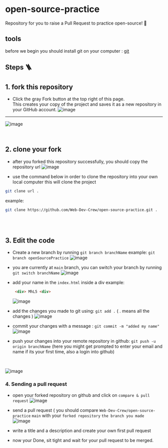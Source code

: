 # open-source-practice

Repository for you to raise a Pull Request to practice open-source! 🎉

## tools

before we begin you should install git on your computer : [git](https://www.git-scm.com/)

## Steps 🪜

## 1. fork this repository

- Click the gray Fork button at the top right of this page. <br/> This creates your copy of the project and saves it as a new repository in your GitHub account.
 ![image](https://github.com/MhL5/open-source-practice/assets/135700087/c3129f9d-16a6-4724-85e8-c3c5050e88f4)

<hr>

 ![image](https://github.com/MhL5/open-source-practice/assets/135700087/3b5096ee-7d2f-4505-a754-bc0fa48ecc57)

<br/>

## 2. clone your fork

- after you forked this repository successfully, you should copy the repository url
 ![image](https://github.com/MhL5/open-source-practice/assets/135700087/b3c85df5-ec3f-4b49-b470-7d82cd89d560)


- use the command below in order to clone the repository into your own local computer
  this will clone the project

```bash
git clone url .
```
example: 
```bash
git clone https://github.com/Web-Dev-Crew/open-source-practice.git .
```

<br/>
<br/>

## 3. Edit the code

- Create a new branch by running `git branch branchName`
  example: `git branch openSourcePractice`
  ![image](https://github.com/MhL5/open-source-practice/assets/135700087/33730409-98ec-45de-99da-c3d986d2cf69)

- you are currently at `main` branch, you can switch your branch by running `git switch branchName`
  ![image](https://github.com/MhL5/open-source-practice/assets/135700087/908e1489-8ed0-4a55-beed-5817204785b3)


- add your name in the `index.html` inside a div 
  example: 
  ```html
   <div> MhL5 <div>
  ```
  ![image](https://github.com/MhL5/open-source-practice/assets/135700087/f5d2fc8a-652a-4f26-bcb7-3d350b54605d)


- add the changes you made to git using: `git add .` ( . means all the changes )
  ![image](https://github.com/MhL5/open-source-practice/assets/135700087/58112c79-bfde-4767-a38c-6e43845e39ad)

  
- commit your changes with a message : `git commit -m "added my name"`
  ![image](https://github.com/MhL5/open-source-practice/assets/135700087/1ead3866-e0ea-4b97-999e-7d9ba314f2ca)


- push your changes into your remote repository in github: `git push -u origin branchName` (here you might get prompted to enter your email and name if its your first time, also a login into github)

<br/>

![image](https://github.com/MhL5/open-source-practice/assets/135700087/854bbdfd-8b9b-4b5d-99d7-acf50ad68b0c)



### 4. Sending a pull request

- open your forked repository on github and click on `compare & pull request`
![image](https://github.com/MhL5/open-source-practice/assets/135700087/a334d4eb-a91b-4304-918f-fe584f975560)


- send a pull request
( you should compare `Web-Dev-Crew/open-source-practice` `main` with your `forked repository` `the branch you made`
![image](https://github.com/MhL5/open-source-practice/assets/135700087/819a2f22-a039-49ea-914d-309756c01c71)



- write a title and a description and create your own first pull request

- now your Done, sit tight and wait for your pull request to be merged.
